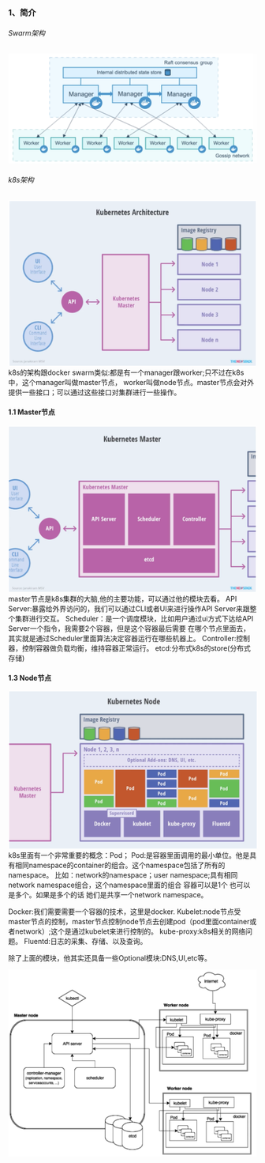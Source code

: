 
### 1、简介

###### Swarm架构  
 ![](../images/21.png)  
 
###### k8s架构  
 ![](../images/24.png)  
   k8s的架构跟docker swarm类似:都是有一个manager跟worker;只不过在k8s中，这个manager叫做master节点，
 worker叫做node节点。master节点会对外提供一些接口；可以通过这些接口对集群进行一些操作。
   
#### 1.1 Master节点
 ![](../images/25.png) 
   master节点是k8s集群的大脑,他的主要功能，可以通过他的模块去看。
API Server:暴露给外界访问的，我们可以通过CLI或者UI来进行操作API Server来跟整个集群进行交互。
Scheduler：是一个调度模块，比如用户通过ui方式下达给API Server一个指令，我需要2个容器，但是这个容器最后需要
在哪个节点里面去，其实就是通过Scheduler里面算法决定容器运行在哪些机器上。 
Controller:控制器，控制容器做负载均衡，维持容器正常运行。
etcd:分布式k8s的store(分布式存储)

#### 1.3 Node节点  
 ![](../images/26.png) 
  k8s里面有一个非常重要的概念：Pod；
Pod:是容器里面调用的最小单位。他是具有相同namespace的container的组合。这个namespace包括了所有的namespace。
比如：network的namespace；user namespace;具有相同network namespace组合，这个namespace里面的组合
容器可以是1个 也可以是多个。如果是多个的话 她们是共享一个network namespace。

Docker:我们需要需要一个容器的技术，这里是docker.
Kubelet:node节点受master节点的控制，master节点控制node节点去创建pod（pod里面container或者network）;这个是通过kubelet来进行控制的。
kube-proxy:k8s相关的网络问题。
Fluentd:日志的采集、存储、以及查询。

除了上面的模块，他其实还具备一些Optional模块:DNS,UI,etc等。  


 ![](../images/27.png)  
  
